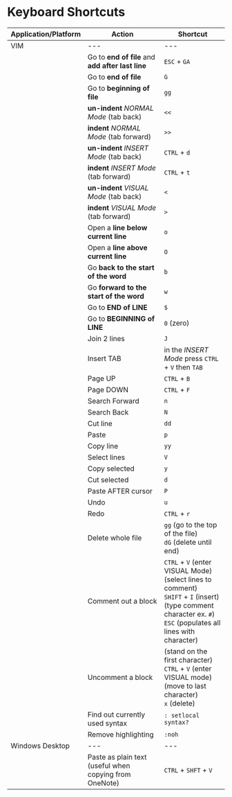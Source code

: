 # Keyboard Shortcuts

| Application/Platform | Action                                                 | Shortcut                                                                                                                                                                      |
|----------------------|--------------------------------------------------------|-------------------------------------------------------------------------------------------------------------------------------------------------------------------------------|
| VIM                  | ---                                                    | ---                                                                                                                                                                           |
|                      | Go to **end of file** and **add after last line**      | `ESC` + `GA`                                                                                                                                                                  |
|                      | Go to **end of file**                                  | `G`                                                                                                                                                                           |
|                      | Go to **beginning of file**                            | `gg`                                                                                                                                                                          |
|                      | **un-indent** _NORMAL Mode_ (tab back)                 | `<<`                                                                                                                                                                          |
|                      | **indent** _NORMAL Mode_ (tab forward)                 | `>>`                                                                                                                                                                          |
|                      | **un-indent** _INSERT Mode_ (tab back)                 | `CTRL` + `d`                                                                                                                                                                  |
|                      | **indent** _INSERT Mode_ (tab forward)                 | `CTRL` + `t`                                                                                                                                                                  |
|                      | **un-indent** _VISUAL Mode_ (tab back)                 | `<`                                                                                                                                                                           |
|                      | **indent** _VISUAL Mode_ (tab forward)                 | `>`                                                                                                                                                                           |
|                      | Open a **line below current line**                     | `o`                                                                                                                                                                           |
|                      | Open a **line above current line**                     | `O`                                                                                                                                                                           |
|                      | Go **back to the start of the word**                   | `b`                                                                                                                                                                           |
|                      | Go **forward to the start of the word**                | `w`                                                                                                                                                                           |
|                      | Go to **END of LINE**                                  | `$`                                                                                                                                                                           |
|                      | Go to **BEGINNING of LINE**                            | `0` (zero)                                                                                                                                                                    |
|                      | Join 2 lines                                           | `J`                                                                                                                                                                           |
|                      | Insert TAB                                             | in the _INSERT Mode_ press `CTRL` + `V` then `TAB`                                                                                                                            |
|                      | Page UP                                                | `CTRL` + `B`                                                                                                                                                                  |
|                      | Page DOWN                                              | `CTRL` + `F`                                                                                                                                                                  |
|                      | Search Forward                                         | `n`                                                                                                                                                                           |
|                      | Search Back                                            | `N`                                                                                                                                                                           |
|                      | Cut line                                               | `dd`                                                                                                                                                                          |
|                      | Paste                                                  | `p`                                                                                                                                                                           |
|                      | Copy line                                              | `yy`                                                                                                                                                                          |
|                      | Select lines                                           | `V`                                                                                                                                                                           |
|                      | Copy selected                                          | `y`                                                                                                                                                                           |
|                      | Cut selected                                           | `d`                                                                                                                                                                           |
|                      | Paste AFTER cursor                                     | `P`                                                                                                                                                                           |
|                      | Undo                                                   | `u`                                                                                                                                                                           |
|                      | Redo                                                   | `CTRL` + `r`                                                                                                                                                                  |
|                      | Delete whole file                                      | `gg` (go to the top of the file)<br/>`dG` (delete until end)                                                                                                                  |
|                      | Comment out a block                                    | `CTRL` + `V` (enter VISUAL Mode)<br/>(select lines to comment)<br/>`SHIFT` + `I` (insert)<br/>(type comment character ex. `#`)<br/>`ESC` (populates all lines with character) |
|                      | Uncomment a block                                      | (stand on the first character)<br/>`CTRL` + `V` (enter VISUAL mode)<br/>(move to last character)<br/>`x` (delete)                                                             |
|                      | Find out currently used syntax                         | `: setlocal syntax?`                                                                                                                                                          |
|                      | Remove highlighting                                    | `:noh`                                                                                                                                                                        |
| Windows Desktop      | ---                                                    | ---                                                                                                                                                                           |
|                      | Paste as plain text (useful when copying from OneNote) | `CTRL` + `SHFT` + `V`                                                                                                                                                          |
